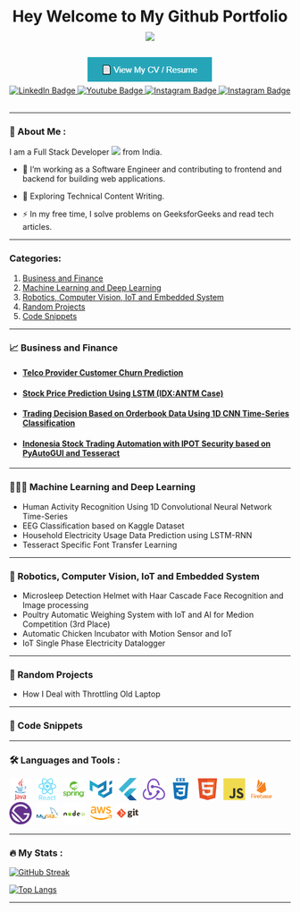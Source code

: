 <div id="header" align="center">
  <h1>
    Hey Welcome to My Github Portfolio
    <img src="https://media.giphy.com/media/hvRJCLFzcasrR4ia7z/giphy.gif" width="30px"/>
  </h1>
  <div id="badges">
    <a href="https://raw.github.com/effmuhammad/effmuhammad/main/pdf/resume_Effry_Muhammad.pdf">
      <img src="/img/cv_button.PNG" alt="Download My CV/Resume"/>
    </a>
    <br>
    <a href="https://www.linkedin.com/in/effry-muhammad-228553154/">
      <img src="https://img.shields.io/badge/LinkedIn-blue?style=for-the-badge&logo=linkedin&logoColor=white" alt="LinkedIn Badge"/>
    </a>
    <a href="https://www.youtube.com/channel/UCuMx3xBvFUoICmI6m7BHpqg">
      <img src="https://img.shields.io/badge/YouTube-red?style=for-the-badge&logo=youtube&logoColor=white" alt="Youtube Badge"/>
    </a>
    <a href="https://www.instagram.com/eff.muhammad/">
      <img src="https://img.shields.io/badge/Instagram-%23E4405F.svg?style=for-the-badge&logo=Instagram&logoColor=white" alt="Instagram Badge"/>
    </a>
    <a href="mailto:eff.muhammad@gmail.com">
      <img src="https://img.shields.io/badge/Gmail-D14836?style=for-the-badge&logo=gmail&logoColor=white" alt="Instagram Badge"/>
    </a>
  </div>
  <img src="https://komarev.com/ghpvc/?username=effmuhammad&style=flat-square&color=blue" alt=""/>
  
</div>

---

### 🤵 About Me :
I am a Full Stack Developer <img src="https://media.giphy.com/media/WUlplcMpOCEmTGBtBW/giphy.gif" width="30"> from India.
- :telescope: I’m working as a Software Engineer and contributing to frontend and backend for building web applications.

- :seedling: Exploring Technical Content Writing.

- :zap: In my free time, I solve problems on GeeksforGeeks and read tech articles.

---

### Categories:
1. [Business and Finance](#cat1)
2. [Machine Learning and Deep Learning](#cat2)
3. [Robotics, Computer Vision, IoT and Embedded System](#cat3)
4. [Random Projects](#cat4)
5. [Code Snippets](#cat5)

<a name="cat1"></a>

---

### 📈 Business and Finance

- #### [Telco Provider Customer Churn Prediction](/sample_page)
- #### [Stock Price Prediction Using LSTM (IDX:ANTM Case)](/cat1/stock_price_prediction_LSTM)
- #### [Trading Decision Based on Orderbook Data Using 1D CNN Time-Series Classification](/sample_page)
- #### [Indonesia Stock Trading Automation with IPOT Security based on PyAutoGUI and Tesseract](/sample_page)

<a name="cat2"></a>

---

### 👨🏾‍💻 Machine Learning and Deep Learning

- Human Activity Recognition Using 1D Convolutional Neural Network Time-Series
- EEG Classification based on Kaggle Dataset 
- Household Electricity Usage Data Prediction using LSTM-RNN
- Tesseract Specific Font Transfer Learning

<a name="cat3"></a>

---

### 🤖 Robotics, Computer Vision, IoT and Embedded System

- Microsleep Detection Helmet with Haar Cascade Face Recognition and Image processing
- Poultry Automatic Weighing System with IoT and AI for Medion Competition (3rd Place)
- Automatic Chicken Incubator with Motion Sensor and IoT
- IoT Single Phase Electricity Datalogger

<a name="cat4"></a>

---

### 🧩 Random Projects

- How I Deal with Throttling Old Laptop

<a name="cat5"></a>

---

### 📌 Code Snippets

---

### :hammer_and_wrench: Languages and Tools :
<div>
  <img src="https://github.com/devicons/devicon/blob/master/icons/java/java-original-wordmark.svg" title="Java" alt="Java" width="40" height="40"/>&nbsp;
  <img src="https://github.com/devicons/devicon/blob/master/icons/react/react-original-wordmark.svg" title="React" alt="React" width="40" height="40"/>&nbsp;
  <img src="https://github.com/devicons/devicon/blob/master/icons/spring/spring-original-wordmark.svg" title="Spring" alt="Spring" width="40" height="40"/>&nbsp;
  <img src="https://github.com/devicons/devicon/blob/master/icons/materialui/materialui-original.svg" title="Material UI" alt="Material UI" width="40" height="40"/>&nbsp;
  <img src="https://github.com/devicons/devicon/blob/master/icons/flutter/flutter-original.svg" title="Flutter" alt="Flutter" width="40" height="40"/>&nbsp;
  <img src="https://github.com/devicons/devicon/blob/master/icons/redux/redux-original.svg" title="Redux" alt="Redux " width="40" height="40"/>&nbsp;
  <img src="https://github.com/devicons/devicon/blob/master/icons/css3/css3-plain-wordmark.svg"  title="CSS3" alt="CSS" width="40" height="40"/>&nbsp;
  <img src="https://github.com/devicons/devicon/blob/master/icons/html5/html5-original.svg" title="HTML5" alt="HTML" width="40" height="40"/>&nbsp;
  <img src="https://github.com/devicons/devicon/blob/master/icons/javascript/javascript-original.svg" title="JavaScript" alt="JavaScript" width="40" height="40"/>&nbsp;
  <img src="https://github.com/devicons/devicon/blob/master/icons/firebase/firebase-plain-wordmark.svg" title="Firebase" alt="Firebase" width="40" height="40"/>&nbsp;
  <img src="https://github.com/devicons/devicon/blob/master/icons/gatsby/gatsby-original.svg" title="Gatsby"  alt="Gatsby" width="40" height="40"/>&nbsp;
  <img src="https://github.com/devicons/devicon/blob/master/icons/mysql/mysql-original-wordmark.svg" title="MySQL"  alt="MySQL" width="40" height="40"/>&nbsp;
  <img src="https://github.com/devicons/devicon/blob/master/icons/nodejs/nodejs-original-wordmark.svg" title="NodeJS" alt="NodeJS" width="40" height="40"/>&nbsp;
  <img src="https://github.com/devicons/devicon/blob/master/icons/amazonwebservices/amazonwebservices-plain-wordmark.svg" title="AWS" alt="AWS" width="40" height="40"/>&nbsp;
  <img src="https://github.com/devicons/devicon/blob/master/icons/git/git-original-wordmark.svg" title="Git" **alt="Git" width="40" height="40"/>
</div>

---

### :fire: My Stats :
[![GitHub Streak](http://github-readme-streak-stats.herokuapp.com?user=effmuhammad&theme=light&background=EEEEEE)](https://git.io/streak-stats)

[![Top Langs](https://github-readme-stats.vercel.app/api/top-langs/?username=effmuhammad&layout=compact&theme=light)](https://github.com/anuraghazra/github-readme-stats)

---
